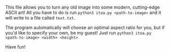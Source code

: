 This file allows you to turn any old image into some modern, cutting-edge ASCII art! All you have to do is run ``python3 itoa.py <path-to-image>`` and it will write to a file called ``text.txt``. 

The program automatically will choose an optimal aspect ratio for you, but if you'd like to specify your own, be my guest! Just run ``python3 itoa.py <path-to-image> <width> <height>``

Have fun!
